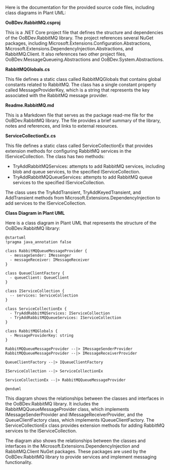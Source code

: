 Here is the documentation for the provided source code files, including class diagrams in Plant UML:

**OoBDev.RabbitMQ.csproj**

This is a .NET Core project file that defines the structure and dependencies of the OoBDev.RabbitMQ library. The project references several NuGet packages, including Microsoft.Extensions.Configuration.Abstractions, Microsoft.Extensions.DependencyInjection.Abstractions, and RabbitMQ.Client. It also references two other project files, OoBDev.MessageQueueing.Abstractions and OoBDev.System.Abstractions.

**RabbitMQGlobals.cs**

This file defines a static class called RabbitMQGlobals that contains global constants related to RabbitMQ. The class has a single constant property called MessageProviderKey, which is a string that represents the key associated with the RabbitMQ message provider.

**Readme.RabbitMQ.md**

This is a Markdown file that serves as the package read-me file for the OoBDev.RabbitMQ library. The file provides a brief summary of the library, notes and references, and links to external resources.

**ServiceCollectionEx.cs**

This file defines a static class called ServiceCollectionEx that provides extension methods for configuring RabbitMQ services in the IServiceCollection. The class has two methods:

* TryAddRabbitMQServices: attempts to add RabbitMQ services, including blob and queue services, to the specified IServiceCollection.
* TryAddRabbitMQQueueServices: attempts to add RabbitMQ queue services to the specified IServiceCollection.

The class uses the TryAddTransient, TryAddKeyedTransient, and AddTransient methods from Microsoft.Extensions.DependencyInjection to add services to the IServiceCollection.

**Class Diagram in Plant UML**

Here is a class diagram in Plant UML that represents the structure of the OoBDev.RabbitMQ library:
```
@startuml
!pragma java_annotation false

class RabbitMQQueueMessageProvider {
  - messageSender: IMessenger
  - messageReceiver: IMessageReceiver
}

class QueueClientFactory {
  - queueClient: QueueClient
}

class IServiceCollection {
  -- services: ServiceCollection
}

class ServiceCollectionEx {
  - TryAddRabbitMQServices: IServiceCollection
  - TryAddRabbitMQQueueServices: IServiceCollection
}

class RabbitMQGlobals {
  - MessageProviderKey: string
}

RabbitMQQueueMessageProvider --|> IMessageSenderProvider
RabbitMQQueueMessageProvider --|> IMessageReceiverProvider

QueueClientFactory --|> IQueueClientFactory

IServiceCollection --|> ServiceCollectionEx

ServiceCollectionEx --|> RabbitMQQueueMessageProvider

@enduml
```
This diagram shows the relationships between the classes and interfaces in the OoBDev.RabbitMQ library. It includes the RabbitMQQueueMessageProvider class, which implements IMessageSenderProvider and IMessageReceiverProvider, and the QueueClientFactory class, which implements IQueueClientFactory. The ServiceCollectionEx class provides extension methods for adding RabbitMQ services to the IServiceCollection.

The diagram also shows the relationships between the classes and interfaces in the Microsoft.Extensions.DependencyInjection and RabbitMQ.Client NuGet packages. These packages are used by the OoBDev.RabbitMQ library to provide services and implement messaging functionality.